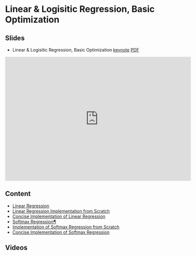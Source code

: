 # Linear & Logisitic Regression, Basic Optimization

## Slides

* Linear & Logisitic Regression, Basic Optimization
  [keynote](../../slides/1_31/4-Linear.key)
  [PDF](../../slides/1_31/4-Linear.pdf)


<center><iframe src="http://docs.google.com/gview?url=http://courses.d2l.ai/berkeley-stat-157/slides/1_31/4-Linear.pdf&embedded=true"
    style="width:600px; height:400px;" frameborder="0"></iframe></center>


## Content

* [Linear Regression](http://d2l.ai/chapter_deep-learning-basics/linear-regression.html)
* [Linear Regression Implementation from Scratch](http://d2l.ai/chapter_deep-learning-basics/linear-regression-scratch.html)
* [Concise Implementation of Linear Regression](http://d2l.ai/chapter_deep-learning-basics/linear-regression-gluon.html)
* [Softmax Regression¶](http://d2l.ai/chapter_deep-learning-basics/softmax-regression.html)
* [Implementation of Softmax Regression from Scratch](http://d2l.ai/chapter_deep-learning-basics/softmax-regression-scratch.html)
* [Concise Implementation of Softmax Regression](http://d2l.ai/chapter_deep-learning-basics/softmax-regression-gluon.html)


## Videos
